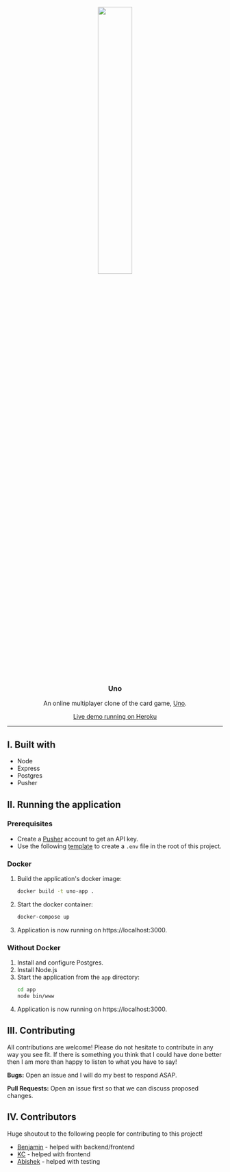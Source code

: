 <p align="center">
  <img align="center" src="https://i.imgur.com/5Tm1JmZ.png" width="40%" height="40%">
  <h3 align="center">Uno</h3>
  <p align="center"> 
    An online multiplayer clone of the card game, <a href="https://www.mattelgames.com/en-us/cards/uno">Uno</a>.
  </p>
  <p align="center"> 
    <a href="https://uno.ageorgescu.dev/">Live demo running on Heroku</a>
  </p>
</p>

---

## I. Built with
* Node
* Express
* Postgres
* Pusher

## II. Running the application

### Prerequisites
* Create a [Pusher](https://pusher.com) account to get an API key.
* Use the following [template](https://pastebin.com/raw/ECmYJfKN) to create a `.env` file in the root of this project.

### Docker
1. Build the application's docker image:
    ```sh
    docker build -t uno-app .
    ```
2. Start the docker container:
    ```sh
    docker-compose up
    ```
3. Application is now running on https://localhost:3000.

### Without Docker
1. Install and configure Postgres.
2. Install Node.js
3. Start the application from the `app` directory:
    ```sh
    cd app
    node bin/www
    ```
4. Application is now running on https://localhost:3000.

## III. Contributing
All contributions are welcome! Please do not hesitate to contribute in any way you see fit. If there is something you think that I could have done better then I am more than happy to listen to what you have to say!

**Bugs:** Open an issue and I will do my best to respond ASAP.

**Pull Requests:** Open an issue first so that we can discuss proposed changes.

## IV. Contributors
Huge shoutout to the following people for contributing to this project!

* [Benjamin](https://github.com/benjaminkao) - helped with backend/frontend
* [KC](https://github.com/yogeskc) - helped with frontend
* [Abishek](https://github.com/AbishekNeralla) - helped with testing
